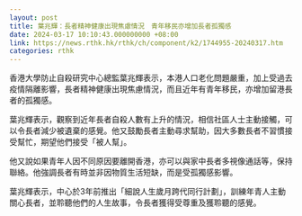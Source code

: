 ```yaml
---
layout: post
title: 葉兆輝：長者精神健康出現焦慮情況　青年移民亦增加長者孤獨感
date: 2024-03-17 10:10:43.000000000 +08:00
link: https://news.rthk.hk/rthk/ch/component/k2/1744955-20240317.htm
categories: rthk
---
```


香港大學防止自殺研究中心總監葉兆輝表示，本港人口老化問題嚴重，加上受過去疫情隔離影響，長者精神健康出現焦慮情況，而且近年有青年移民，亦增加留港長者的孤獨感。

葉兆輝表示，觀察到近年長者自殺人數有上升的情況，相信社區人士主動接觸，可以令長者減少被遺棄的感覺。他又鼓勵長者主動尋求幫助，因大多數長者不習慣接受幫忙，期望他們接受「被人幫」。

他又說如果青年人因不同原因要離開香港，亦可以與家中長者多視像通話等，保持聯絡。他強調長者有時並非因物質生活短缺，而是受孤獨感影響。

葉兆輝表示，中心於3年前推出「細說人生歲月跨代同行計劃」，訓練年青人主動關心長者，並聆聽他們的人生故事，令長者獲得受尊重及獲聆聽的感覺。
